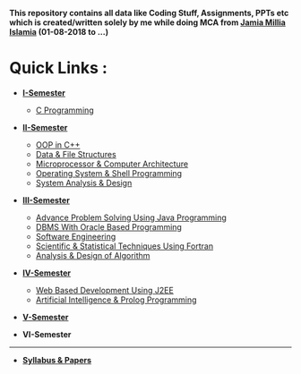 **This repository contains all data like Coding Stuff, Assignments, PPTs etc which is created/written 
solely by me while doing MCA from [Jamia Millia Islamia](https://www.jmi.ac.in "Visit Website") (01-08-2018 to ...)**
# **Quick Links :**

+ **[I-Semester](https://github.com/wasitshafi/JMI-MCA/tree/master/I-sem)**
    - [C Programming](https://github.com/wasitshafi/JMI-MCA/tree/master/I-sem/C%20Programming)
  
  
+ **[II-Semester](https://github.com/wasitshafi/JMI-MCA/tree/master/II-sem)**
    - [OOP in C++](https://github.com/wasitshafi/JMI-MCA/tree/master/II-sem/C%2B%2B)
    - [Data &amp; File Structures](https://github.com/wasitshafi/JMI-MCA/tree/master/II-sem/DS)
    - [Microprocessor &amp; Computer Architecture](https://github.com/wasitshafi/JMI-MCA/tree/master/II-sem/Microprocessor)
    - [Operating System &amp; Shell Programming](https://github.com/wasitshafi/JMI-MCA/tree/master/II-sem/OS)
    - [System Analysis &amp; Design](https://github.com/wasitshafi/JMI-MCA/tree/master/II-sem/SAD)
  
  
+ **[III-Semester](https://github.com/wasitshafi/JMI-MCA/tree/master/III-sem)**
    - [Advance Problem Solving Using Java Programming](https://github.com/wasitshafi/JMI-MCA/tree/master/III-sem/JAVA)
    - [DBMS With Oracle Based Programming](https://github.com/wasitshafi/JMI-MCA/tree/master/III-sem/DBMS)
    - [Software Engineering](https://github.com/wasitshafi/JMI-MCA/tree/master/III-sem/ADA)
    - [Scientific &amp; Statistical Techniques Using Fortran](https://github.com/wasitshafi/JMI-MCA/tree/master/III-sem/NumericalMethod)    
    - [Analysis &amp; Design of Algorithm](https://github.com/wasitshafi/JMI-MCA/tree/master/III-sem/ADA)
    
    
+ **[IV-Semester](https://github.com/wasitshafi/JMI-MCA/tree/master/IV-sem)**
    - [Web Based Development Using J2EE]()
    - [Artificial Intelligence &amp; Prolog Programming]()
    
    
+ **[V-Semester](https://github.com/wasitshafi/JMI-MCA/tree/master/V-sem)**


+ **VI-Semester**


---
+ **[Syllabus &amp; Papers](https://github.com/wasitshafi/JMI-MCA/tree/master/Misc)**
